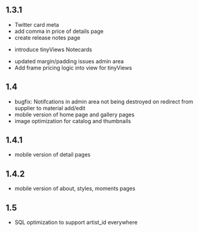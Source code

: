 
## 1.3.1
+ Twitter card meta
+ add comma in price of details page
+ create release notes page
- introduce tinyViews Notecards
+ updated margin/padding issues admin area
+ Add frame pricing logic into view for tinyViews

## 1.4
- bugfix: Notifcations in admin area not being destroyed on redirect from supplier to material add/edit
- mobile version of home page and gallery pages
- image optimization for catalog and thumbnails

## 1.4.1
- mobile version of detail pages

## 1.4.2
- mobile version of about, styles, moments pages

## 1.5
- SQL optimization to support artist_id everywhere